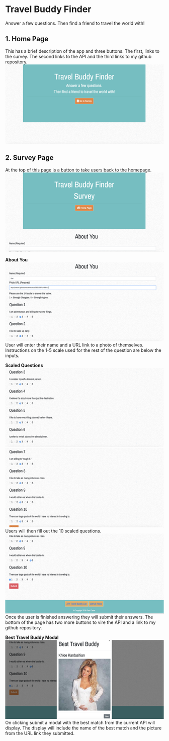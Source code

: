 # Travel Buddy Finder
Answer a few questions. Then find a friend to travel the world with!

## 1. Home Page
This has a brief description of the app and three buttons. The first, links to the survey. The second links to the API and the third links to my github repository.
![ScreenShot](/images/homepage.jpg)
## 2. Survey Page
At the top of this page is a button to take users back to the homepage.
![ScreenShot](/images/surveypage.jpg)

**About You**
![ScreenShot](/images/survey1.jpg)
User will enter their name and a URL link to a photo of themselves. Instructions on the 1-5 scale used for the rest of the question are below the inputs.

**Scaled Questions**
![ScreenShot](/images/survey2.jpg)
![ScreenShot](/images/survey3.jpg)
Users will then fill out the 10 scaled questions.
![ScreenShot](/images/survey4.jpg)
Once the user is finished answering they will submit their answers.
The bottom of the page has two more buttons to vire the API and a link to my github repository.

**Best Travel Buddy Modal**
![ScreenShot](/images/survery5.jpg)
On clicking submit a modal with the best match from the current API will display. The display will include the name of the best match and the picture from the URL link they submitted.

